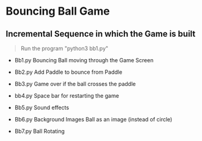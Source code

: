 # Bouncing Ball Game
## Incremental Sequence in which the Game is built
> Run the program "python3 bb1.py"


- Bb1.py
Bouncing Ball moving through the Game Screen

- Bb2.py
Add Paddle to bounce from Paddle

- Bb3.py
Game over if the ball crosses the paddle

- bb4.py
Space bar for restarting the game

- Bb5.py
Sound effects

- Bb6.py
Background Images
Ball as an image (instead of circle)

- Bb7.py
Ball Rotating

